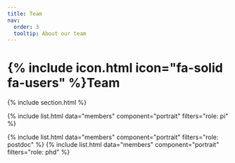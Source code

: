 ```yaml
---
title: Team
nav:
  order: 3
  tooltip: About our team
---
```


# {% include icon.html icon="fa-solid fa-users" %}Team


{% include section.html %}

{% include list.html data="members" component="portrait" filters="role: pi" %}

{% include list.html data="members" component="portrait" filters="role: postdoc" %}
{% include list.html data="members" component="portrait" filters="role: phd" %}

